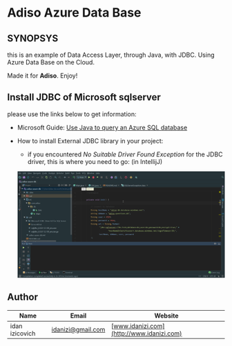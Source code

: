 # Adiso Azure Data Base

## SYNOPSYS
this is an example of Data Access Layer, through Java, with JDBC. Using Azure Data Base on the Cloud.

Made it for **Adiso**. Enjoy!
## Install JDBC of Microsoft sqlserver
please use the links below to get information:

- Microsoft Guide: [Use Java to query an Azure SQL database](https://docs.microsoft.com/he-il/azure/sql-database/sql-database-connect-query-java)
- How to install External JDBC library in your project:
  - if you encountered *No Suitable Driver Found Exception* for the JDBC driver, this is where you need to go: (in IntellijJ)
  
  ![intellij image](https://raw.githubusercontent.com/idanizi/adiso-db/master/2017-11-22_16-10-36.gif)
  
## Author
| Name | Email | Website |
|------|-------|---------|
| idan izicovich | <idanizi@gmail.com> | [www.idanizi.com](http://www.idanizi.com) |
